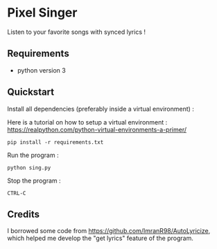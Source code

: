 # Pixel Singer
Listen to your favorite songs with synced lyrics !

## Requirements
- python version 3

## Quickstart
Install all dependencies (preferably inside a virtual environment) :

Here is a tutorial on how to setup a virtual environment : https://realpython.com/python-virtual-environments-a-primer/

`
pip install -r requirements.txt
`

Run the program :

`
python sing.py
`

Stop the program :

`
CTRL-C
`

## Credits
I borrowed some code from https://github.com/ImranR98/AutoLyricize, which
helped me develop the "get lyrics" feature of the program.
